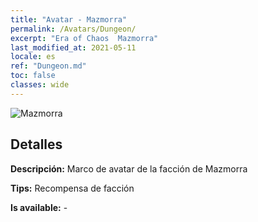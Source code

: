 ```yaml
---
title: "Avatar - Mazmorra"
permalink: /Avatars/Dungeon/
excerpt: "Era of Chaos  Mazmorra"
last_modified_at: 2021-05-11
locale: es
ref: "Dungeon.md"
toc: false
classes: wide
---
```

 ![Mazmorra](/images/a/avatarFrame_45.png)

## Detalles

 **Descripción:** Marco de avatar de la facción de Mazmorra 

 **Tips:** Recompensa de facción 

 **Is available:**  - 

